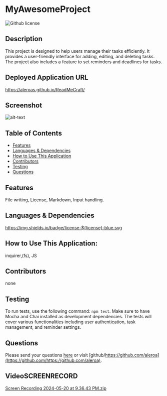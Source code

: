 # MyAwesomeProject 
  ![Github license](https://img.shields.io/badge/license-MIT-blue.svg)
  ## Description
  This project is designed to help users manage their tasks efficiently. It provides a user-friendly interface for adding, editing, and deleting tasks. The project also includes a feature to set reminders and deadlines for tasks.
  ## Deployed Application URL
  https://aleroas.github.io/ReadMeCraft/
  ## Screenshot
  ![alt-text](assets/images/screenshot.png)
  ## Table of Contents
  * [Features](#features)
  * [Languages & Dependencies](#languagesanddependencies)
  * [How to Use This Application](#HowtoUseThisApplication)
  * [Contributors](#contributors)
  * [Testing](#testing)
  * [Questions](#questions)
  ## Features
  File writing, License, Markdown, Input handling.
  ## Languages & Dependencies
  https://img.shields.io/badge/license-${license}-blue.svg
  ## How to Use This Application:
  inquirer,(fs), JS
  ## Contributors
  none
  ## Testing
  To run tests, use the following command: `npm test`. Make sure to have Mocha and Chai installed as development dependencies. The tests will cover various functionalities including user authentication, task management, and reminder settings.
  ## Questions
  Please send your questions [here](mailto:aleroas2001@gmail.com?subject=[GitHub]%20Dev%20Connect) or visit [github/https://github.com/aleroa](https://github.com/https://github.com/aleroa).

  ## VideoSCREENRECORD
[Screen Recording 2024-05-20 at 9.36.43 PM.zip](https://github.com/aleroas/ReadMeCraft/files/15383290/Screen.Recording.2024-05-20.at.9.36.43.PM.zip)

